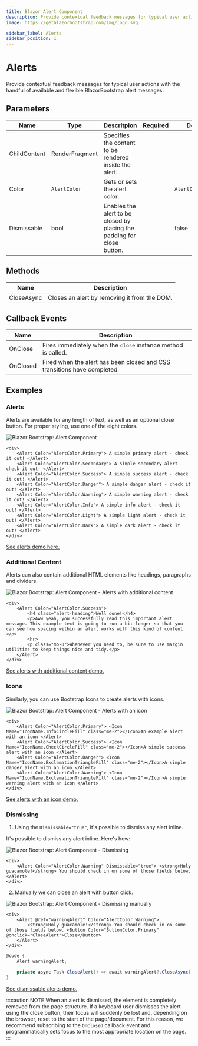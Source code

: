 ```yaml
---
title: Blazor Alert Component
description: Provide contextual feedback messages for typical user actions with the handful of available and flexible BlazorBootstrap alert messages.
image: https://getblazorbootstrap.com/img/logo.svg

sidebar_label: Alerts
sidebar_position: 1
---
```


# Alerts

Provide contextual feedback messages for typical user actions with the handful of available and flexible BlazorBootstrap alert messages.

## Parameters

| Name | Type | Descritpion | Required | Default |
|--|--|--|--|--|
| ChildContent | RenderFragment | Specifies the content to be rendered inside the alert. | | |
| Color | `AlertColor` | Gets or sets the alert color. | | `AlertColor.None` |
| Dismissable | bool | Enables the alert to be closed by placing the padding for close button. | | false |

## Methods

| Name | Description |
|--|--|
| CloseAsync | Closes an alert by removing it from the DOM. |

## Callback Events

| Name | Description |
|--|--|
| OnClose | Fires immediately when the `close` instance method is called. |
| OnClosed | Fired when the alert has been closed and CSS transitions have completed. |

## Examples

### Alerts

Alerts are available for any length of text, as well as an optional close button. For proper styling, use one of the eight colors.

<img src="https://i.imgur.com/FGgEMp6.jpg" alt="Blazor Bootstrap: Alert Component" />

```cshtml showLineNumbers
<div>
    <Alert Color="AlertColor.Primary"> A simple primary alert - check it out! </Alert>
    <Alert Color="AlertColor.Secondary"> A simple secondary alert - check it out! </Alert>
    <Alert Color="AlertColor.Success"> A simple success alert - check it out! </Alert>
    <Alert Color="AlertColor.Danger"> A simple danger alert - check it out! </Alert>
    <Alert Color="AlertColor.Warning"> A simple warning alert - check it out! </Alert>
    <Alert Color="AlertColor.Info"> A simple info alert - check it out! </Alert>
    <Alert Color="AlertColor.Light"> A simple light alert - check it out! </Alert>
    <Alert Color="AlertColor.Dark"> A simple dark alert - check it out! </Alert>
</div>
```
[See alerts demo here.](https://demos.getblazorbootstrap.com/alerts#examples)

### Additional Content

Alerts can also contain additional HTML elements like headings, paragraphs and dividers.

<img src="https://i.imgur.com/OaQ7Ydj.jpg" alt="Blazor Bootstrap: Alert Component - Alerts with additional content" />

```cshtml showLineNumbers
<div>
    <Alert Color="AlertColor.Success">
        <h4 class="alert-heading">Well done!</h4>
        <p>Aww yeah, you successfully read this important alert message. This example text is going to run a bit longer so that you can see how spacing within an alert works with this kind of content.</p>
        <hr>
        <p class="mb-0">Whenever you need to, be sure to use margin utilities to keep things nice and tidy.</p>
    </Alert>
</div>
```
[See alerts with additional content demo.](https://demos.getblazorbootstrap.com/alerts#additional-content)

### Icons

Similarly, you can use Bootstrap Icons to create alerts with icons.

<img src="https://i.imgur.com/wjCs7bZ.jpg" alt="Blazor Bootstrap: Alert Component - Alerts with an icon" />

```cshtml showLineNumbers
<div>
    <Alert Color="AlertColor.Primary"> <Icon Name="IconName.InfoCircleFill" class="me-2"></Icon>An example alert with an icon </Alert>
    <Alert Color="AlertColor.Success"> <Icon Name="IconName.CheckCircleFill" class="me-2"></Icon>A simple success alert with an icon </Alert>
    <Alert Color="AlertColor.Danger"> <Icon Name="IconName.ExclamationTriangleFill" class="me-2"></Icon>A simple danger alert with an icon </Alert>
    <Alert Color="AlertColor.Warning"> <Icon Name="IconName.ExclamationTriangleFill" class="me-2"></Icon>A simple warning alert with an icon </Alert>
</div>
```
[See alerts with an icon demo.](https://demos.getblazorbootstrap.com/alerts#icons)

### Dismissing

1. Using the `Dismissable="true"`, it's possible to dismiss any alert inline.

It's possible to dismiss any alert inline. Here's how:

<img src="https://i.imgur.com/D9tJpSl.jpg" alt="Blazor Bootstrap: Alert Component - Dismissing" />

```cshtml showLineNumbers
<div>
    <Alert Color="AlertColor.Warning" Dismissable="true"> <strong>Holy guacamole!</strong> You should check in on some of those fields below. </Alert>
</div>
```
2. Manually we can close an alert with button click.

<img src="https://i.imgur.com/dq48mYF.jpg" alt="Blazor Bootstrap: Alert Component - Dismissing manually" />

```cshtml showLineNumbers
<div>
    <Alert @ref="warningAlert" Color="AlertColor.Warning">
        <strong>Holy guacamole!</strong> You should check in on some of those fields below. <Button Color="ButtonColor.Primary" @onclick="CloseAlert">Close</Button>
    </Alert>
</div>
```

```cs {4} showLineNumbers
@code {
    Alert warningAlert;

    private async Task CloseAlert() => await warningAlert?.CloseAsync();
}
```
[See dismissable alerts demo.](https://demos.getblazorbootstrap.com/alerts#dismissing)

:::caution NOTE
When an alert is dismissed, the element is completely removed from the page structure. If a keyboard user dismisses the alert using the close button, their focus will suddenly be lost and, depending on the browser, reset to the start of the page/document. For this reason, we recommend subscribing to the `OnClosed` callback event and programmatically sets focus to the most appropriate location on the page.
:::
